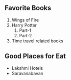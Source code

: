 ## Favorite Books
1. Wings of Fire
2. Harry Potter
	1. Part-1
	2. Part-2
3. Time travel related books

## Good Places for Eat
- Lakshmi Hotels
- Saravanabavan
